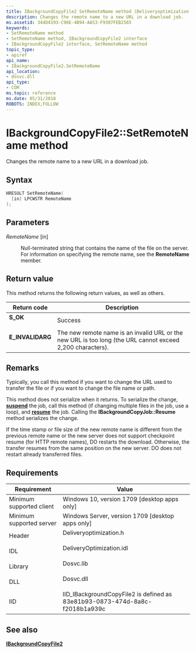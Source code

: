 ```yaml
---
title: IBackgroundCopyFile2 SetRemoteName method (Deliveryoptimization.h)
description: Changes the remote name to a new URL in a download job.
ms.assetid: 344D4193-C96E-4B94-AA53-F9307FEB2565
keywords:
- SetRemoteName method
- SetRemoteName method, IBackgroundCopyFile2 interface
- IBackgroundCopyFile2 interface, SetRemoteName method
topic_type:
- apiref
api_name:
- IBackgroundCopyFile2.SetRemoteName
api_location:
- dosvc.dll
api_type:
- COM
ms.topic: reference
ms.date: 05/31/2018
ROBOTS: INDEX,FOLLOW
---
```


# IBackgroundCopyFile2::SetRemoteName method

Changes the remote name to a new URL in a download job.

## Syntax


```C++
HRESULT SetRemoteName(
  [in] LPCWSTR RemoteName
);
```



## Parameters

<dl> <dt>

*RemoteName* \[in\]
</dt> <dd>

Null-terminated string that contains the name of the file on the server. For information on specifying the remote name, see the **RemoteName** member.

</dd> </dl>

## Return value

This method returns the following return values, as well as others.



| Return code                                                                                  | Description                                                                                                           |
|----------------------------------------------------------------------------------------------|-----------------------------------------------------------------------------------------------------------------------|
| <dl> <dt>****S_OK****</dt> </dl>     | Success<br/>                                                                                                    |
| <dl> <dt>**E_INVALIDARG**</dt> </dl> | The new remote name is an invalid URL or the new URL is too long (the URL cannot exceed 2,200 characters).<br/> |



 

## Remarks

Typically, you call this method if you want to change the URL used to transfer the file or if you want to change the file name or path.

This method does not serialize when it returns. To serialize the change, [**suspend**](ibackgroundcopyjob-suspend.md) the job, call this method (if changing multiple files in the job, use a loop), and [**resume**](ibackgroundcopyjob-resume.md) the job. Calling the **IBackgroundCopyJob::Resume** method serializes the change.

If the time stamp or file size of the new remote name is different from the previous remote name or the new server does not support checkpoint resume (for HTTP remote names), DO restarts the download. Otherwise, the transfer resumes from the same position on the new server. DO does not restart already transferred files.

## Requirements



| Requirement | Value |
|-------------------------------------|-----------------------------------------------------------------------------------------------------|
| Minimum supported client<br/> | Windows 10, version 1709 \[desktop apps only\]<br/>                                           |
| Minimum supported server<br/> | Windows Server, version 1709 \[desktop apps only\]<br/>                                       |
| Header<br/>                   | <dl> <dt>Deliveryoptimization.h</dt> </dl>   |
| IDL<br/>                      | <dl> <dt>DeliveryOptimization.idl</dt> </dl> |
| Library<br/>                  | <dl> <dt>Dosvc.lib</dt> </dl>                |
| DLL<br/>                      | <dl> <dt>Dosvc.dll</dt> </dl>                |
| IID<br/>                      | IID_IBackgroundCopyFile2 is defined as 83e81b93-0873-474d-8a8c-f2018b1a939c<br/>             |



## See also

<dl> <dt>

[**IBackgroundCopyFile2**](ibackgroundcopyfile2.md)
</dt> </dl>

 

 





